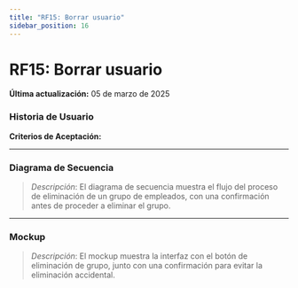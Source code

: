 ```yaml
---
title: "RF15: Borrar usuario"  
sidebar_position: 16
---
```


# RF15: Borrar usuario

**Última actualización:** 05 de marzo de 2025

### Historia de Usuario



  **Criterios de Aceptación:**
  

---

### Diagrama de Secuencia

> *Descripción*: El diagrama de secuencia muestra el flujo del proceso de eliminación de un grupo de empleados, con una confirmación antes de proceder a eliminar el grupo.

---

### Mockup

> *Descripción*: El mockup muestra la interfaz con el botón de eliminación de grupo, junto con una confirmación para evitar la eliminación accidental.
